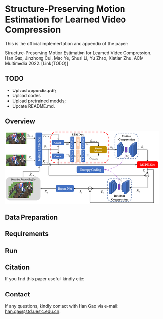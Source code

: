 # Structure-Preserving Motion Estimation for Learned Video Compression

This is the official implementation and appendix of the paper:

Structure-Preserving Motion Estimation for Learned Video Compression. Han Gao, Jinzhong Cui, Mao Ye, Shuai Li, Yu Zhao, Xiatian Zhu. ACM Multimedia 2022. [Link(TODO)]

## TODO
* Upload appendix.pdf;
* Upload codes;
* Upload pretrained models;
* Update README.md.

## Overview
![Overview](https://github.com/gaohan-12/SPME/blob/main/Overview.png)

## Data Preparation

## Requirements

## Run

## Citation
If you find this paper useful, kindly cite:

## Contact
If any questions, kindly contact with Han Gao via e-mail: han.gao@std.uestc.edu.cn.
